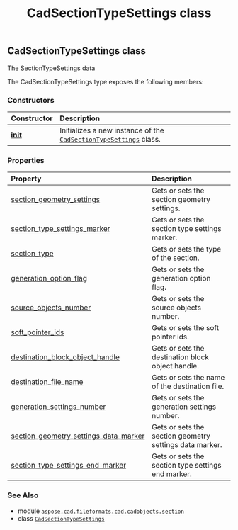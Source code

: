 ﻿---
title: CadSectionTypeSettings class
second_title: Aspose.CAD for Python via .NET API References
description: 
type: docs
weight: 40
url: /aspose.cad.fileformats.cad.cadobjects.section/cadsectiontypesettings/
is_root: false
---

## CadSectionTypeSettings class

The SectionTypeSettings data



The CadSectionTypeSettings type exposes the following members:

### Constructors
| Constructor | Description |
| :- | :- |
| [__init__](/cad/python-net/aspose.cad.fileformats.cad.cadobjects.section/cadsectiontypesettings/__init__/#) | Initializes a new instance of the [`CadSectionTypeSettings`](/cad/python-net/aspose.cad.fileformats.cad.cadobjects.section/cadsectiontypesettings) class. |


### Properties
| Property | Description |
| :- | :- |
| [section_geometry_settings](/cad/python-net/aspose.cad.fileformats.cad.cadobjects.section/cadsectiontypesettings/section_geometry_settings) | Gets or sets the section geometry settings. |
| [section_type_settings_marker](/cad/python-net/aspose.cad.fileformats.cad.cadobjects.section/cadsectiontypesettings/section_type_settings_marker) | Gets or sets the section type settings marker. |
| [section_type](/cad/python-net/aspose.cad.fileformats.cad.cadobjects.section/cadsectiontypesettings/section_type) | Gets or sets the type of the section. |
| [generation_option_flag](/cad/python-net/aspose.cad.fileformats.cad.cadobjects.section/cadsectiontypesettings/generation_option_flag) | Gets or sets the generation option flag. |
| [source_objects_number](/cad/python-net/aspose.cad.fileformats.cad.cadobjects.section/cadsectiontypesettings/source_objects_number) | Gets or sets the source objects number. |
| [soft_pointer_ids](/cad/python-net/aspose.cad.fileformats.cad.cadobjects.section/cadsectiontypesettings/soft_pointer_ids) | Gets or sets the soft pointer ids. |
| [destination_block_object_handle](/cad/python-net/aspose.cad.fileformats.cad.cadobjects.section/cadsectiontypesettings/destination_block_object_handle) | Gets or sets the destination block object handle. |
| [destination_file_name](/cad/python-net/aspose.cad.fileformats.cad.cadobjects.section/cadsectiontypesettings/destination_file_name) | Gets or sets the name of the destination file. |
| [generation_settings_number](/cad/python-net/aspose.cad.fileformats.cad.cadobjects.section/cadsectiontypesettings/generation_settings_number) | Gets or sets the generation settings number. |
| [section_geometry_settings_data_marker](/cad/python-net/aspose.cad.fileformats.cad.cadobjects.section/cadsectiontypesettings/section_geometry_settings_data_marker) | Gets or sets the section geometry settings data marker. |
| [section_type_settings_end_marker](/cad/python-net/aspose.cad.fileformats.cad.cadobjects.section/cadsectiontypesettings/section_type_settings_end_marker) | Gets or sets the section type settings end marker. |



### See Also
* module [`aspose.cad.fileformats.cad.cadobjects.section`](..)
* class [`CadSectionTypeSettings`](/cad/python-net/aspose.cad.fileformats.cad.cadobjects.section/cadsectiontypesettings)
